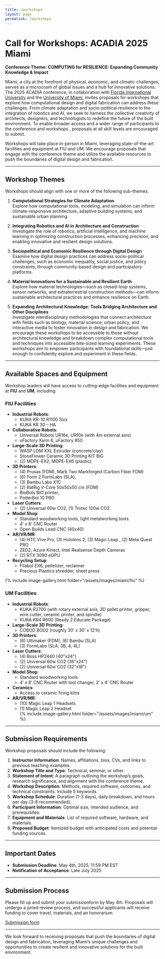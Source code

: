 ```yaml
---
title: /workshops
layout: page
permalink: /workshops
---
```


# Call for Workshops: ACADIA 2025 Miami  


**Conference Theme: COMPUTING for RESILIENCE: Expanding Community Knowledge & Impact**  

Miami, a city at the forefront of physical, economic, and climatic challenges, serves as a microcosm of global issues and a hub for innovative solutions. The 2025 ACADIA conference, in collaboration with [Florida International University](/fiu) and the [University of Miami](/um), invites proposals for workshops that explore how computational design and digital fabrication can address these challenges. From climate adaptation and socio-political resilience to the integration of robotics and AI, we seek to harness the collective creativity of architects, designers, and technologists to redefine the future of the built environment. To enable broader access and a wider range of participants to the conference and workshops , proposals at all skill levels are encouraged to submit.   

Workshops will take place in-person in Miami, leveraging state-of-the-art facilities and equipment at FIU and UM. We encourage proposals that engage with the conference theme and utilize the available resources to push the boundaries of digital design and fabrication.  

---

## Workshop Themes  
Workshops should align with one or more of the following sub-themes:  

1. **Computational Strategies for Climate Adaptation**  
   Explore how computational tools, modeling, and simulation can inform climate-responsive architecture, adaptive building systems, and sustainable urban planning.  

2. **Integrating Robotics and AI in Architecture and Construction**  
   Investigate the role of robotics, artificial intelligence, and machine learning in optimizing construction processes, enhancing precision, and enabling innovative and resilient design solutions. 

3. **Sociopolitical and Economic Resilience through Digital Design**  
   Examine how digital design practices can address socio-political challenges, such as economic inequality, social justice, and policy constraints, through community-based design and participatory platforms.  

4. **Material Innovations for a Sustainable and Resilient Earth**  
   Explore how material technologies—such as closed-loop systems, sensor networks, and extraterrestrial construction methods—can inform sustainable architectural practices and enhance resilience on Earth.  

5. **Expanding Architectural Knowledge: Tools Bridging Architecture and Other Disciplines**  
   Investigate interdisciplinary methodologies that connect architecture with fields such as biology, material science, urban policy, and interactive media to foster innovation in design and fabrication. We encourage these workshops to be accessible to those without architectural knowledge and breakdown complex computational tools and techniques into accessible bite-sized learning experiments. These workshops aim to empower participants with foundational skills—just enough to confidently explore and experiment in these fields.  


--- 

## Available Spaces and Equipment  
Workshop leaders will have access to cutting-edge facilities and equipment at **FIU** and **UM**, including:  

### FIU Facilities  
- **Industrial Robots**:  
  - KUKA KR-10 R1100 Sixx  
  - KUKA KR 30 – HA  
- **Collaborative Robots**:  
  - Universal Robots UR16e, UR10e (with 4m external axis)  
  - uFactory Xarm 6, uFactory 850  
- **Large-Scale 3D Printing**:  
  - WASP LDM XXL Extruder (concrete/clay)  
  - StoneFlower Ceramic 3D Printing KIT BIG  
  - (2) MDPE-EX2, MDPE-EX6 (plastic)  
- **3D Printers**:  
  - (4) Prusas (FDM), Mark Two Markforged (Carbon Fiber FDM)  
  - (6) Form 2 FormLabs (SLA),
  - (3) Bambu Labs X1C
  - (2) RatRig V-Core 50x50x50 cm (FDM)  
  - BioBots BIO printer, 
  - PotterBot  10 PRO
- **Laser Cutters**:  
  - (2) Universal 60w CO2, (1) Trotec 120w CO2  
- **Model Shop**:  
  - Standard woodworking tools, light metalworking tools  
  - 4’ x 8’ CNC Router  
  - Open Builds Lead CNC (40x40)
- **AR/VR/MR**:  
  - (4) HTC Vive Pro, (3) Hololens 2, (3) Magic Leap , (2) Meta Quest PRO
  - ZED2, Azure Kinect, Intel Realsense Depth Cameras  
  - (2) RTX 3090 eGPU  
- **Recycling Setup**:  
  - Filabot EX6, pelletizer, reclaimer  
  - Precious Plastics shredder, sheet press  

{% include image-gallery.html folder="/assets/images/miami/fiu" %}

### UM Facilities  
- **Industrial Robots**:  
  - KUKA R2700 (with rotary external axis, 3D pellet printer, gripper, wire cutter, ceramic printer, and spindle)  
  - KUKA KR4 R600 (Ready 2 Educate Package)  
- **Large-Scale 3D Printing**:  
  - COBOD BOD2 (roughly 30’ x 30’ x 12’h)  
- **3D Printers**:  
  - (6) Ultimaker (FDM), (6) Bambu (SLA)  
  - (3) FormLabs (SLA, 3B, 4, 4L)  
- **Laser Cutters**:  
  - (4) Boss HP2440 (40"x24")  
  - (2) Universal 60w CO2 (36”x24”)  
  - (2) Universal 60w CO2 (32”x18”)  
- **Model Shop**:  
  - Standard woodworking tools  
  - 4’ x 8’ CNC Router with tool changer, 2’ x 4’ CNC Router  
- **Ceramics**:  
  - Access to ceramic firing kilns  
- **AR/VR/MR**:  
  - (10) Magic Leap 1 Headsets
  - (1) Magic Leap 2 Headset  
{% include image-gallery.html folder="/assets/images/miami/um" %}
---

## Submission Requirements  
Workshop proposals should include the following:  
1. **Instructor Information**: Names, affiliations, bios, CVs, and links to previous teaching examples.  
2. **Workshop Title and Type**: Technical, seminar, or other.  
3. **Statement of Intent**: A paragraph outlining the workshop’s goals, research significance, and alignment with the conference theme.  
4. **Workshop Description**: Methods, required software, outcomes, and technical constraints. Include 5 keywords.  
5. **Workshop Schedule**: Duration (1-3 days), daily breakdown, and hours per day (3-8 recommended).  
6. **Participant Information**: Optimal size, intended audience, and prerequisites.  
7. **Equipment and Materials**: List of required software, hardware, and materials.  
8. **Proposed Budget**: Itemized budget with anticipated costs and potential funding sources.  

---

## Important Dates  
- **Submission Deadline**: May 4th, 2025, 11:59 PM EST  
- **Notification of Acceptance**: Late July 2025  

---

## Submission Process  
Please fill up and submit your submissionform  by May 4th. Proposals will undergo a juried review process, and successful applicants will receive funding to cover travel, materials, and an honorarium.

[Submission form](https://forms.gle/4ABebzhwSYdBQCAJ6)

---

We look forward to receiving proposals that push the boundaries of digital design and fabrication, leveraging Miami’s unique challenges and opportunities to create resilient and innovative solutions for the built environment.  